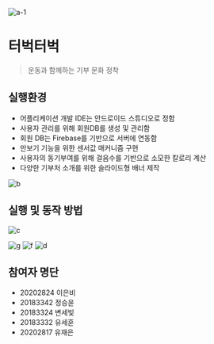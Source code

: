 
![a-1](https://github.com/SeoungYoon/Android_Project/assets/91583184/57cf33f0-300f-4b3c-9442-9843b9760fe6)

# 터벅터벅
> 운동과 함께하는 기부 문화 정착

## 실행환경
- 어플리케이션 개발 IDE는 안드로이드 스튜디오로 정함
- 사용자 관리를 위해 회원DB를 생성 및 관리함
- 회원 DB는 Firebase를 기반으로 서버에 연동함
- 만보기 기능을 위한 센서값 매커니즘 구현
- 사용자의 동기부여를 위해 걸음수를 기반으로 소모한 칼로리 계산
- 다양한 기부처 소개를 위한 슬라이드형 배너 제작 

![b](https://github.com/SeoungYoon/Android_Project/assets/91583184/dbdce3c7-1c2c-46a9-9960-01c94c2399ab)

## 실행 및 동작 방법

![c](https://github.com/SeoungYoon/Android_Project/assets/91583184/bcf70ebb-2c74-4d91-82b7-825c34714018)

![g](https://github.com/SeoungYoon/Android_Project/assets/91583184/317c992b-b365-49d8-9220-7c406d4f2eaa)
![f](https://github.com/SeoungYoon/Android_Project/assets/91583184/83cd8ee8-9207-4d1f-96bc-662b4e049325)
![d](https://github.com/SeoungYoon/Android_Project/assets/91583184/cbb0d094-f521-4b41-8e0e-14589d6c9e52)

## 참여자 명단

- 20202824 이은비
- 20183342 정승윤
- 20183324 변세빛
- 20183332 유세훈
- 20202817 유재은



   
